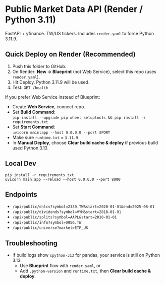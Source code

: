 # Public Market Data API (Render / Python 3.11)

FastAPI + yfinance. TW/US tickers. Includes `render.yaml` to force Python 3.11.9.

## Quick Deploy on Render (Recommended)
1. Push this folder to GitHub.
2. On Render: **New → Blueprint** (not Web Service), select this repo (uses `render.yaml`).
3. Hit Deploy. Python 3.11.9 will be used.
4. Test: `GET /health`

If you prefer Web Service instead of Blueprint:
- Create **Web Service**, connect repo.
- Set **Build Command**:  
  `pip install --upgrade pip wheel setuptools && pip install -r requirements.txt`
- Set **Start Command**:  
  `uvicorn main:app --host 0.0.0.0 --port $PORT`
- Make sure `runtime.txt` = `3.11.9`
- In **Manual Deploy**, choose **Clear build cache & deploy** if previous build used Python 3.13.

## Local Dev
```
pip install -r requirements.txt
uvicorn main:app --reload --host 0.0.0.0 --port 8000
```

## Endpoints
- `/api/public/ohlcv?symbol=2330.TW&start=2020-01-01&end=2025-08-01`
- `/api/public/dividends?symbol=VYM&start=2018-01-01`
- `/api/public/splits?symbol=AAPL&start=2010-01-01`
- `/api/public/info?symbol=0056.TW`
- `/api/public/universe?market=ETF_US`

## Troubleshooting
- If build logs show `cpython-313` for pandas, your service is still on Python 3.13.
  - Use **Blueprint** flow with `render.yaml`, or
  - Add `.python-version` and `runtime.txt`, then **Clear build cache & deploy**.
